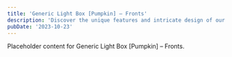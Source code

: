```yaml
---
title: 'Generic Light Box [Pumpkin] – Fronts'
description: 'Discover the unique features and intricate design of our Generic Light Box [Pumpkin] – Fronts. Perfect for various applications, this piece adds a touch of creativity and innovation to any setting.'
pubDate: '2023-10-23'
---
```


Placeholder content for Generic Light Box [Pumpkin] – Fronts.